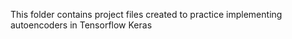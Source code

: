 This folder contains project files created to
practice implementing autoencoders in Tensorflow Keras